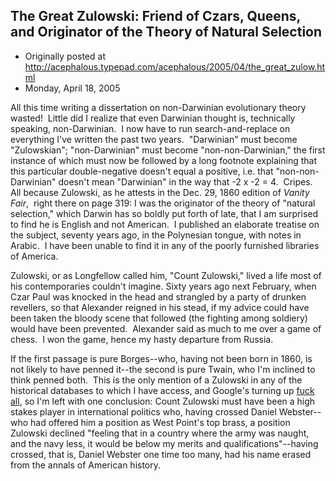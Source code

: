 ## The Great Zulowski: Friend of Czars, Queens, and Originator of the Theory of Natural Selection

 * Originally posted at http://acephalous.typepad.com/acephalous/2005/04/the_great_zulow.html
 * Monday, April 18, 2005



All this time writing a dissertation on non-Darwinian evolutionary theory wasted!  Little did I realize that even Darwinian thought is, technically speaking, non-Darwinian.  I now have to run search-and-replace on everything I've written the past two years.  "Darwinian" must become "Zulowskian"; "non-Darwinian" must become "non-non-Darwinian," the first instance of which must now be followed by a long footnote explaining that this particular double-negative doesn't equal a positive, i.e. that "non-non-Darwinian" doesn't mean "Darwinian" in the way that -2 x -2 = 4.  Cripes.  All because Zulowski, as he attests in the Dec. 29, 1860 edition of _Vanity Fair_,  right there on page 319:
I was the originator of the theory of "natural selection," which Darwin has so boldly put forth of late, that I am surprised to find he is English and not American.  I published an elaborate treatise on the subject, seventy years ago, in the Polynesian tongue, with notes in Arabic.  I have been unable to find it in any of the poorly furnished libraries of America.

Zulowski, or as Longfellow called him, "Count Zulowski," lived a life most of his contemporaries couldn't imagine.
Sixty years ago next February, when Czar Paul was knocked in the head and strangled by a party of drunken revellers, so that Alexander reigned in his stead, if my advice could have been taken the bloody scene that followed (the fighting among soldiery) would have been prevented.  Alexander said as much to me over a game of chess.  I won the game, hence my hasty departure from Russia.

If the first passage is pure Borges--who, having not been born in 1860, is not likely to have penned it--the second is pure Twain, who I'm inclined to think penned both.  This is the only mention of a Zulowski in any of the historical databases to which I have access, and Google's turning up [fuck all](http://www.google.com/search?num=100&hl=en&lr=&safe=off&c2coff=1&client=firefox-a&rls=org.mozilla%!A(MISSING)en-US%!A(MISSING)official&q=count+zulowski+&btnG=Search), so I'm left with one conclusion: Count Zulowski must have been a high stakes player in international politics who, having crossed Daniel Webster--who had offered him a position as West Point's top brass, a position Zulowski declined "feeling that in a country where the army was naught, and the navy less, it would be below my merits and qualifications"--having crossed, that is, Daniel Webster one time too many, had his name erased from the annals of American history.  
 
		

